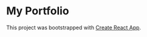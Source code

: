 # My Portfolio

This project was bootstrapped with [Create React App](https://github.com/facebook/create-react-app).
